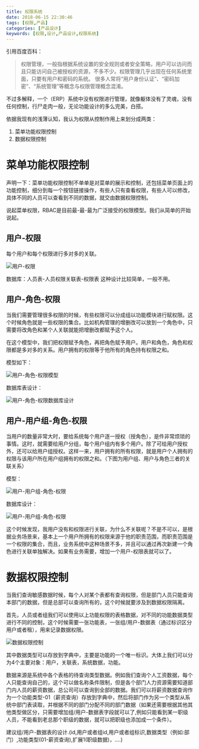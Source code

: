 ```yaml
---
title: 权限系统
date: 2018-06-15 22:30:46
tags: [权限,产品]
categories: [产品设计]
keywords: [权限,设计,产品设计,权限系统]
---
```


引用百度百科：

> 权限管理，一般指根据系统设置的安全规则或者安全策略，用户可以访问而且只能访问自己被授权的资源，不多不少。权限管理几乎出现在任何系统里面，只要有用户和密码的系统。 很多人常将“用户身份认证”、“密码加密”、“系统管理”等概念与权限管理概念混淆。

不过多解释，一个（ERP）系统中没有权限进行管理，就像躯体没有了灵魂，没有任何控制，行尸走肉一般，无论功能设计的多么完美，白搭。

<!-- more -->

依据我现有的浅薄认知，我认为权限从控制作用上来划分成两类：

1. 菜单功能权限控制
2. 数据权限控制

# 菜单功能权限控制

声明一下：菜单功能权限控制不单单是对菜单的展示和控制，还包括菜单页面上的功能控制，细分到每一个按钮链接操作，有些人只有查看权限，有些人可以修改，具体不同的人员可以查看到不同的数据，就交由数据权限控制。

说起菜单权限，RBAC是目前最-最-最为广泛接受的权限模型。我们从简单的开始说起。

## 用户-权限

每个用户和每个权限进行多对多的关联。

![用户-权限](http://opvqbxg2k.bkt.clouddn.com/rbac/rbac-01.png)

数据库：人员表-人员权限关联表-权限表
这种设计比较简单，一般不用。

## 用户-角色-权限

当我们需要管理很多权限的时候，有些权限可以分成组以功能模块进行赋权限。这个时候角色就是一些权限的集合。比如机构管理的增删改可以放到一个角色中，只需要将改角色和某个人关联就能把增删改都赋予这个人。

在这个模型中，我们把权限赋予角色，再把角色赋予用户。用户和角色，角色和权限都是多对多的关系。用户拥有的权限等于他所有的角色持有权限之和。

模型如下：

![用户-角色-权限模型](http://opvqbxg2k.bkt.clouddn.com/rbac/rbac-03.png)

数据库表设计：

![用户-角色-权限数据库设计](http://opvqbxg2k.bkt.clouddn.com/rbac/rbac-02.jpg)

## 用户-用户组-角色-权限

当用户的数量非常大时，要给系统每个用户逐一授权（授角色），是件非常烦琐的事情。这时，就需要给用户分组，每个用户组内有多个用户。除了可给用户授权外，还可以给用户组授权。这样一来，用户拥有的所有权限，就是用户个人拥有的权限与该用户所在用户组拥有的权限之和。（下图为用户组、用户与角色三者的关联关系）

模型：

![用户-用户组-角色-权限](http://opvqbxg2k.bkt.clouddn.com/rbac/rbac-04.png)

数据库设计：

![用户-用户组-角色-权限](http://opvqbxg2k.bkt.clouddn.com/rbac/rbac-05.png)

这个时候发现，我用户没有和权限进行关联，为什么不关联呢？不是不可以，是根据业务场景来，基本上一个用户所拥有的权限来源于他的职责范围，而职责范围是一个权限的集合，而且，业务系统中这种场景不多，并且可以通过再次新建一个角色进行关联单独解决。如果有业务需要，增加一个用户-权限表就可以了。

# 数据权限控制

当我们查询敏感数据时候，每个人对某个表都有查询权限，但是部门人员只能查询本部门的数据，但是总部可以查询所有的，这个时候就要涉及到数据权限隔离。

首先，人员或者组我们可以使用以上功能权限的表格数据，对不同的功能数据类型进行不同的控制，这个时候需要一张功能表，一张组/用户-数据表（通过标识区分用户或者租），用来记录数据权限。

![数据权限控制](http://opvqbxg2k.bkt.clouddn.com/rbac/rbac-06.png)

其中数据类型可以存放到字典中，主要是功能的一个唯一标识。大体上我们可以分为4个主要对象：用户，关联表，系统数据，功能。

数据来源是系统中各个表格的待查询类型数据。例如我们查询个人工资数据，每个人只能查询自己的，这个可以做名称条件限制，但是各个部门人力资源需要知道部门内人员的薪资数据，总公司可以查询到全部的数据。我们可以将薪资数据查询作为一个功能类型-01（薪资查询）存放到字典中，然后将部门作为另一个类型从系统中部门表读取，并根据不同的部门分配不同的部门数据（如果还需要根据其他其他类型做区分，只需要增加组/用户-数据表字段就可以了,例如只能看到某一职级人员，不能看到老总那个职级的数据，就可以把职级也添加成一个条件）。

建议组/用户-数据表的设计.(id,用户或者组id,用户或者组标识,数据类型（例如:部门）,功能类型(01-薪资查询),扩展1(职级数据)，....)
